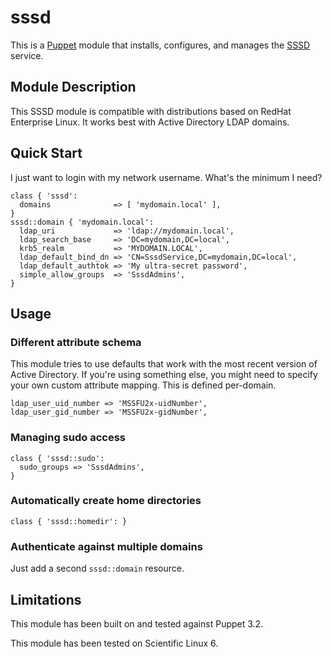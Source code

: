 # sssd
This is a [Puppet](https://puppetlabs.com/) module that installs, configures,
and manages the [SSSD](https://fedorahosted.org/sssd/) service.

## Module Description
This SSSD module is compatible with distributions based on RedHat Enterprise
Linux. It works best with Active Directory LDAP domains.

## Quick Start
I just want to login with my network username. What's the minimum I need?

```
class { 'sssd':
  domains              => [ 'mydomain.local' ],
}
sssd::domain { 'mydomain.local':
  ldap_uri             => 'ldap://mydomain.local',
  ldap_search_base     => 'DC=mydomain,DC=local',
  krb5_realm           => 'MYDOMAIN.LOCAL',
  ldap_default_bind_dn => 'CN=SssdService,DC=mydomain,DC=local',
  ldap_default_authtok => 'My ultra-secret password',
  simple_allow_groups  => 'SssdAdmins',
}
```

## Usage

### Different attribute schema
This module tries to use defaults that work with the most recent version of
Active Directory. If you're using something else, you might need to specify
your own custom attribute mapping. This is defined per-domain.

```
ldap_user_uid_number => 'MSSFU2x-uidNumber',
ldap_user_gid_number => 'MSSFU2x-gidNumber',
```

### Managing sudo access

```
class { 'sssd::sudo':
  sudo_groups => 'SssdAdmins',
}
```

### Automatically create home directories

```
class { 'sssd::homedir': }
```

### Authenticate against multiple domains
Just add a second `sssd::domain` resource.

## Limitations
This module has been built on and tested against Puppet 3.2.

This module has been tested on Scientific Linux 6.
